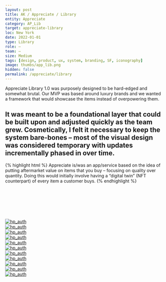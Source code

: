 ```yaml
---
layout: post
title: AK / Appreciate / Library
entity: Appreciate
category: AP_Lib
target: appreciate-library
loc: New York
date: 2022-01-01
type: Library
role: –
team: –
size: Medium
tags: [design, product, ux, system, branding, SF, iconography]
image: thumbs/app_lib.png
hidden: false
permalink: /appreciate/library
---
```


<div class="bg_color_none">
<div class="large_words">
Appreciate Library 1.0 was purposely designed to be hard-edged and somewhat brutal. Our MVP was based around luxury brands and we wanted a framework that would showcase the items instead of overpowering them.
</div>
</div>

## It was meant to be a foundational layer that could be built upon and adjusted quickly as the team grew. Cosmetically, I felt it necessary to keep the system bare-bones – most of the visual design was considered temporary with updates incrementally phased in over time. 

{% highlight html %}
Appreciate is/was an app/service based on the idea of putting aftermarket value on items that you buy – focusing on quality over quantity. Doing this would initially involve having a “digital twin” (NFT counterpart) of every item a customer buys.
{% endhighlight %}

<div class="library_divider_02" style="height: 100px"></div>

<div class="hp_container_pc4" style="padding: 0px">
	<a href="{{site.baseurl}}/images/projects/appreciate_library/002.png" target="_blank">
	<img src="{{site.baseurl}}/images/projects/appreciate_library/002.png" alt="hp_auth"></a>
</div>

<div class="hp_container_pc4" style="padding: 0px">
	<a href="{{site.baseurl}}/images/projects/appreciate_library/003.png" target="_blank">
	<img src="{{site.baseurl}}/images/projects/appreciate_library/003.png" alt="hp_auth"></a>
</div>

<div class="hp_container_pc4" style="padding: 0px">
	<a href="{{site.baseurl}}/images/projects/appreciate_library/004.png" target="_blank">
	<img src="{{site.baseurl}}/images/projects/appreciate_library/004.png" alt="hp_auth"></a>
</div>

<div class="hp_container_pc4" style="padding: 0px">
	<a href="{{site.baseurl}}/images/projects/appreciate_library/005.png" target="_blank">
	<img src="{{site.baseurl}}/images/projects/appreciate_library/005.png" alt="hp_auth"></a>
</div>

<div class="hp_container_pc4" style="padding: 0px">
	<a href="{{site.baseurl}}/images/projects/appreciate_library/006.png" target="_blank">
	<img src="{{site.baseurl}}/images/projects/appreciate_library/006.png" alt="hp_auth"></a>
</div>

<div class="hp_container_pc4" style="padding: 0px">
	<a href="{{site.baseurl}}/images/projects/appreciate_library/007.png" target="_blank">
	<img src="{{site.baseurl}}/images/projects/appreciate_library/007.png" alt="hp_auth"></a>
</div>

<div class="hp_container_pc4" style="padding: 0px">
	<a href="{{site.baseurl}}/images/projects/appreciate_library/008.png" target="_blank">
	<img src="{{site.baseurl}}/images/projects/appreciate_library/008.png" alt="hp_auth"></a>
</div>

<div class="hp_container_pc4" style="padding: 0px">
	<a href="{{site.baseurl}}/images/projects/appreciate_library/009.png" target="_blank">
	<img src="{{site.baseurl}}/images/projects/appreciate_library/009.png" alt="hp_auth"></a>
</div>

<div class="hp_container_pc4" style="padding: 0px">
	<a href="{{site.baseurl}}/images/projects/appreciate_library/010.png" target="_blank">
	<img src="{{site.baseurl}}/images/projects/appreciate_library/010.png" alt="hp_auth"></a>
</div>

<div class="hp_container_pc4" style="padding: 0px">
	<a href="{{site.baseurl}}/images/projects/appreciate_library/011.png" target="_blank">
	<img src="{{site.baseurl}}/images/projects/appreciate_library/011.png" alt="hp_auth"></a>
</div>

<div class="hp_container_pc4" style="padding: 0px">
	<a href="{{site.baseurl}}/images/projects/appreciate_library/012.png" target="_blank">
	<img src="{{site.baseurl}}/images/projects/appreciate_library/012.png" alt="hp_auth"></a>
</div>
